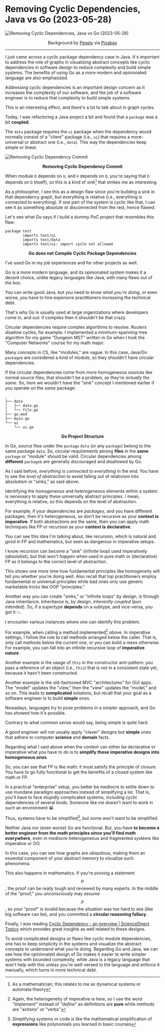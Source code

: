 <!-- Copyright (c) 2023 Tobias Briones. All rights reserved. -->
<!-- SPDX-License-Identifier: CC-BY-4.0 -->
<!-- This file is part of https://github.com/tobiasbriones/blog -->

# Removing Cyclic Dependencies, Java vs Go (2023-05-28)

![Removing Cyclic Dependencies, Java vs Go (2023-05-28)](images/removing-cyclic-dependencies--_--java-vs-go-2023-05-28.png)

<figcaption>
<p align="center">Background by 
<a href="https://pixabay.com/users/pexels-2286921">Pexels</a> via
<a href="https://pixabay.com/photos/abstract-architecture-contemporary-1867937">Pixabay</a>
</p>
</figcaption>

---

I just came across a cyclic package dependency case in Java. It's important to
address the role of graphs in visualizing abstract concepts like cyclic
dependencies in software design to reduce complexity and build simple systems.
The benefits of using Go as a more modern and opinionated language are also
emphasized.

Addressing cyclic dependencies is an important design concern as it increases
the complexity of our software, and the job of a software engineer is to reduce
that complexity to build simple systems.

This is an interesting effect, and there's a lot to talk about in graph cycles.

Today, I was refactoring a Java project a bit and found that a `package` was a
bit **coupled**.

The `data` package requires the `ui` package when the dependency would normally
consist of a "client" package (i.e., `ui`) that requires a more-universal or
abstract one (i.e., `data`). This way the dependencies keep simple or linear.

![Removing Cyclic Dependency Commit](images/removing-cyclic-dependency-commit.png)

<figcaption>
<p align="center"><strong>Removing Cyclic Dependency Commit</strong></p>
</figcaption>

When module `D` depends on `U`, and `U` depends on `D`, you're saying that
`D` depends on `D` (itself), so this is a kind of *sink*[^1] that strikes me as
interesting.

[^1]: As a mathematician, this relates to me as dynamical systems or automata
    theory

As a philosopher, I see this as a design flaw since you're building a sink in
that dependency graph, but everything is relative (i.e., everything is connected
to everything). If one part of the system is cyclic like that, I can see it as
something absolute or disconnected from the rest, hence flawed.

Let's see what Go says if I build a dummy PoC project that resembles this flaw:

```
package test
        imports test/ui
        imports test/data
        imports test/ui: import cycle not allowed
```

<figcaption>
<p align="center">
<strong>
Go does not Compile Cyclic Package Dependencies
</strong>
</p>
</figcaption>

I've used Go in my job experiences and for other projects as well.

Go is a more modern language, and its opinionated system makes it a decent
choice, unlike legacy languages like Java, with many flaws out of the box.

You can write good Java, but you need to *know what you're doing*, or even
worse, you have to hire expensive practitioners increasing the technical debt.

That's why Go is usually used at large organizations where developers come in,
and out: if compiles then it shouldn't be that crazy.

Circular dependencies require complex algorithms to resolve. Routers disallow
cycles, for example. I implemented a minimum-spanning-tree algorithm for my game
"Dungeon MST" written in Go when I took the "Computer Networks" course for my
math major.

Many concepts in CS, like "modules," are vague. In this case, Java/Go `package`s
are considered a kind of module, so they shouldn't have circular dependencies.

If the circular dependencies come from more homogeneous sources like normal
source files, that shouldn't be a problem, as *they're actually the same*. So,
here we wouldn't have the "sink" concept I mentioned earlier if you operate on
the *same* package:

```
.
├── data
│   ├── data.go
│   └── file.go
├── go.mod
├── main.go
└── ui
    └── ui.go
```

<figcaption>
<p align="center"><strong>Go Project Structure</strong></p>
</figcaption>

In Go, source files under the `package` `data` (or any `package`) belong to the
same package `data`. So, circular requirements among **files** in the **same**
`package` or "module" should be valid. Circular dependencies among **different**
`package`s are generally discouraged and disallowed by Go.

As I said before, *everything is connected to everything* in the end. You have
to see the *level of abstraction* to avoid falling out of relativism into
absolutism or "sinks," as said above.

Identifying the *homogeneous* and *heterogeneous* elements within a system is
necessary to apply these universally abstract principles. I mean, everything is
relative, so this depends on the level of abstraction.

For example, if your dependencies are *packages*, and you have different
packages, then it's heterogeneous, so don't be recursive as your **context is
imperative**. If both abstractions are the same, then you can apply math
techniques like FP or recursion as your **context is declarative**.

You can see this idea I'm talking about, like recursion, which is natural and
good in FP and mathematics, but seen as dangerous in imperative setups.

I know recursion can become a "sink" (infinite loop) used imperatively
(absolutist), but that *won't happen* when used in pure math or (declarative)
FP as it belongs to the correct level of abstraction.

This shows one more time how fundamental principles like homogeneity will tell
you whether you're doing well. Also recall that top practitioners employ
fundamental or universal principles while bad ones only use generic marketable
tricks like OOP "principles."

Another way you can create "sinks," or "infinite loops" by design, is through
Java inheritance. Inheritance is, by design, *inherently coupled* (pun
intended). So, if a supertype **depends** on a subtype, and vice-versa, you got
it 💥.

I encounter various instances where one can identify this problem.

For example, when calling a method implemented[^2] above. In imperative
settings, I follow the rule to call methods arranged below the caller. That is,
only call methods below the current one, or you can build a mess otherwise. For
example, you can fall into an infinite recursive loop of **imperative nature**.

[^2]: Again, the heterogeneity of imperative is here, so I use the word
    *"implement"* instead of *"define"* as definitions are **pure** while
    methods are "actions" or "verbs"

Another example is the usage of `this` in the constructor anti-pattern: you pass
a reference of an object (i.e., `this`) that is not in a consistent state yet,
because it hasn't been *constructed*.

Another example is the old-fashioned MVC "architectures" for GUI apps. The
"model" updates the "view," then the "view" updates the "model," and so on. This
leads to **complicated** solutions, but recall that your goal as a software
engineer is to build **simple** ones.

Nowadays, languages try to pose problems in a simpler approach, and Go has
showed how it's possible.

Contrary to what common sense would say, being simple is quite hard.

A good engineer will not usually apply "clever" designs but **simple** ones that
adhere to computer **science** and **domain** facts.

Regarding what I said above when the context can either be declarative or
imperative what you have to do is to **simplify those imperative designs into
homogeneous ones**.

So, you can see that FP is like math: it must satisfy the principle of closure.
You have to go fully functional to get the benefits of a closed system like math
or FP.

In a practical "enterprise" setup, you better be mediocre to settle down to use
mundane paradigm approaches instead of simplifying a lot. That is, you'll have
to face stupidly complicated systems, including cyclic dependencies of several
kinds. Someone like me doesn't want to work in such an environment 😁.

Thus, systems have to be simplified[^3], but some won't want to be simplified.

[^3]: Simplifying systems or code is like the mathematical simplification of
    **expressions** like polynomials you learned in basic courses

Neither Java nor (even worse) Go are functional. But, you have **to become a
better engineer from the math principles since you'll find math everywhere**,
even in mediocre heterogeneous and fragmented systems like imperative or OO.

In this case, you can see how graphs are ubiquitous, making them an essential
component of your abstract memory to visualize such phenomena.

This also happens in mathematics. If you're proving a statement $$p$$, the proof
can be really tough and reviewed by many experts. In the middle of the "proof,"
you unconsciously may *assume* $$p$$, so your "proof" is invalid because the
situation was too hard to see (like big software can be), and you committed a
**circular reasoning fallacy**.

Finally, I was reading
[Cyclic Dependency - an overview | ScienceDirect Topics](https://www.sciencedirect.com/topics/computer-science/cyclic-dependency)
which provides great insights as well related to these designs.

To avoid complicated designs or flaws like cyclic module dependencies, one has
to keep simplicity in the systems and visualize the abstract concepts to
understand what you're doing. Regarding Go and Java, we can see how the
opinionated design of Go makes it easier to write simpler systems with bounded
complexity, while Java is a legacy language that won't help with this unless
you're well-versed in the language and enforce it manually, which turns in more
technical debt.
